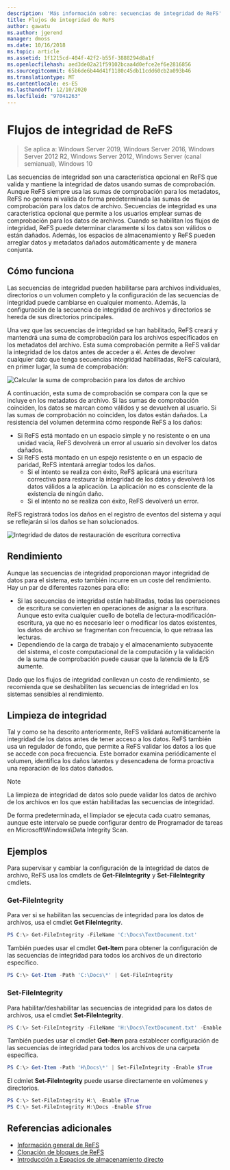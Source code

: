 ```yaml
---
description: 'Más información sobre: secuencias de integridad de ReFS'
title: Flujos de integridad de ReFS
author: gawatu
ms.author: jgerend
manager: dmoss
ms.date: 10/16/2018
ms.topic: article
ms.assetid: 1f1215cd-404f-42f2-b55f-3888294d8a1f
ms.openlocfilehash: aed3de02a21f59102bcaa4d0efce2ef6e2816856
ms.sourcegitcommit: 65b6de6b44d41f1180c45db11cdd60cb2a093b46
ms.translationtype: MT
ms.contentlocale: es-ES
ms.lasthandoff: 12/10/2020
ms.locfileid: "97041263"
---
```

# <a name="refs-integrity-streams"></a>Flujos de integridad de ReFS
>Se aplica a: Windows Server 2019, Windows Server 2016, Windows Server 2012 R2, Windows Server 2012, Windows Server (canal semianual), Windows 10

Las secuencias de integridad son una característica opcional en ReFS que valida y mantiene la integridad de datos usando sumas de comprobación. Aunque ReFS siempre usa las sumas de comprobación para los metadatos, ReFS no genera ni valida de forma predeterminada las sumas de comprobación para los datos de archivo. Secuencias de integridad es una característica opcional que permite a los usuarios emplear sumas de comprobación para los datos de archivos. Cuando se habilitan los flujos de integridad, ReFS puede determinar claramente si los datos son válidos o están dañados. Además, los espacios de almacenamiento y ReFS pueden arreglar datos y metadatos dañados automáticamente y de manera conjunta.

## <a name="how-it-works"></a>Cómo funciona

Las secuencias de integridad pueden habilitarse para archivos individuales, directorios o un volumen completo y la configuración de las secuencias de integridad puede cambiarse en cualquier momento. Además, la configuración de la secuencia de integridad de archivos y directorios se hereda de sus directorios principales.

Una vez que las secuencias de integridad se han habilitado, ReFS creará y mantendrá una suma de comprobación para los archivos especificados en los metadatos del archivo. Esta suma comprobación permite a ReFS validar la integridad de los datos antes de acceder a él. Antes de devolver cualquier dato que tenga secuencias integridad habilitadas, ReFS calculará, en primer lugar, la suma de comprobación:

![Calcular la suma de comprobación para los datos de archivo](media/compute-checksum.gif)

A continuación, esta suma de comprobación se compara con la que se incluye en los metadatos de archivo. Si las sumas de comprobación coinciden, los datos se marcan como válidos y se devuelven al usuario. Si las sumas de comprobación no coinciden, los datos están dañados. La resistencia del volumen determina cómo responde ReFS a los daños:

- Si ReFS está montado en un espacio simple y no resistente o en una unidad vacía, ReFS devolverá un error al usuario sin devolver los datos dañados.
- Si ReFS está montado en un espejo resistente o en un espacio de paridad, ReFS intentará arreglar todos los daños.
    - Si el intento se realiza con éxito, ReFS aplicará una escritura correctiva para restaurar la integridad de los datos y devolverá los datos válidos a la aplicación. La aplicación no es consciente de la existencia de ningún daño.
    - Si el intento no se realiza con éxito, ReFS devolverá un error.

ReFS registrará todos los daños en el registro de eventos del sistema y aquí se reflejarán si los daños se han solucionados.

![Integridad de datos de restauración de escritura correctiva](media/corrective-write.gif)

## <a name="performance"></a>Rendimiento

Aunque las secuencias de integridad proporcionan mayor integridad de datos para el sistema, esto también incurre en un coste del rendimiento. Hay un par de diferentes razones para ello:
- Si las secuencias de integridad están habilitadas, todas las operaciones de escritura se convierten en operaciones de asignar a la escritura. Aunque esto evita cualquier cuello de botella de lectura-modificación-escritura, ya que no es necesario leer o modificar los datos existentes, los datos de archivo se fragmentan con frecuencia, lo que retrasa las lecturas.
- Dependiendo de la carga de trabajo y el almacenamiento subyacente del sistema, el coste computacional de la computación y la validación de la suma de comprobación puede causar que la latencia de la E/S aumente.

Dado que los flujos de integridad conllevan un costo de rendimiento, se recomienda que se deshabiliten las secuencias de integridad en los sistemas sensibles al rendimiento.

## <a name="integrity-scrubber"></a>Limpieza de integridad

Tal y como se ha descrito anteriormente, ReFS validará automáticamente la integridad de los datos antes de tener acceso a los datos. ReFS también usa un regulador de fondo, que permite a ReFS validar los datos a los que se accede con poca frecuencia. Este borrador examina periódicamente el volumen, identifica los daños latentes y desencadena de forma proactiva una reparación de los datos dañados.

  >[!NOTE]
  >La limpieza de integridad de datos solo puede validar los datos de archivo de los archivos en los que están habilitadas las secuencias de integridad.

De forma predeterminada, el limpiador se ejecuta cada cuatro semanas, aunque este intervalo se puede configurar dentro de Programador de tareas en Microsoft\Windows\Data Integrity Scan.

## <a name="examples"></a>Ejemplos
Para supervisar y cambiar la configuración de la integridad de datos de archivo, ReFS usa los cmdlets de **Get-FileIntegrity** y **Set-FileIntegrity** cmdlets.

### <a name="get-fileintegrity"></a>Get-FileIntegrity
Para ver si se habilitan las secuencias de integridad para los datos de archivos, usa el cmdlet **Get FileIntegrity**.

```PowerShell
PS C:\> Get-FileIntegrity -FileName 'C:\Docs\TextDocument.txt'
```

También puedes usar el cmdlet **Get-Item** para obtener la configuración de las secuencias de integridad para todos los archivos de un directorio específico.

```PowerShell
PS C:\> Get-Item -Path 'C:\Docs\*' | Get-FileIntegrity
```

### <a name="set-fileintegrity"></a>Set-FileIntegrity
Para habilitar/deshabilitar las secuencias de integridad para los datos de archivos, usa el cmdlet **Set-FileIntegrity**.

```PowerShell
PS C:\> Set-FileIntegrity -FileName 'H:\Docs\TextDocument.txt' -Enable $True
```

También puedes usar el cmdlet **Get-Item** para establecer configuración de las secuencias de integridad para todos los archivos de una carpeta específica.

```PowerShell
PS C:\> Get-Item -Path 'H\Docs\*' | Set-FileIntegrity -Enable $True
```

El cdmlet **Set-FileIntegrity** puede usarse directamente en volúmenes y directorios.

```PowerShell
PS C:\> Set-FileIntegrity H:\ -Enable $True
PS C:\> Set-FileIntegrity H:\Docs -Enable $True
```

## <a name="additional-references"></a>Referencias adicionales

-   [Información general de ReFS](refs-overview.md)
-   [Clonación de bloques de ReFS](block-cloning.md)
-   [Introducción a Espacios de almacenamiento directo](../storage-spaces/storage-spaces-direct-overview.md)
